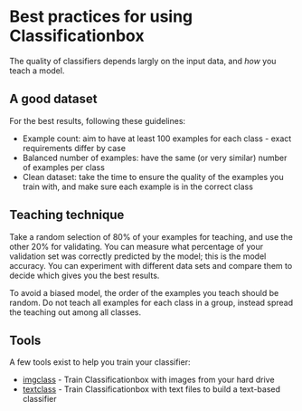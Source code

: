 # Best practices for using Classificationbox

The quality of classifiers depends largly on the input data, and _how_ you teach a model.

## A good dataset

For the best results, following these guidelines:

* Example count: aim to have at least 100 examples for each class - exact requirements differ by case
* Balanced number of examples: have the same (or very similar) number of examples per class
* Clean dataset: take the time to ensure the quality of the examples you train with, and make sure each example is in the correct class

## Teaching technique

Take a random selection of 80% of your examples for teaching, and use the other 20% for validating. You can measure what percentage of your validation set was correctly predicted by the model; this is the model accuracy. You can experiment with different data sets and compare them to decide which gives you the best results.

To avoid a biased model, the order of the examples you teach should be random. Do not teach all examples for each class in a group, instead spread the teaching out among all classes.

## Tools

A few tools exist to help you train your classifier:

* [imgclass](https://github.com/machinebox/toys/tree/master/imgclass) - Train Classificationbox with images from your hard drive
* [textclass](https://github.com/machinebox/toys/tree/master/textclass) - Train Classificationbox with text files to build a text-based classifier
